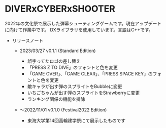 # DIVERxCYBERxSHOOTER
2022年の文化祭で展示した弾幕シューティングゲームです。現在アップデートに向けて作業中です。
DXライブラリを使用しています。言語はC++です。

 - リリースノート

   - 2023/03/27
     v0.1.1 (Standard Edition)
     - 誤字ってたロゴの差し替え
     - 「PRESS Z TO DIVE」のフォントと色を変更
     - 「GAME OVER」、「GAME CLEAR」、「PRESS SPACE KEY」のフォントと色を変更
     - 敵キャラが出す弾のスプライトをBubbleに変更
     - いちごちゃんが出す弾のスプライトをStrawberryに変更
     - ランキング関係の機能を排除
 
   - ～2022/11/01
     v0.1.0 (Festival2022 Edition)
     - 東海大学第14回高輪建学祭にて展示したものです